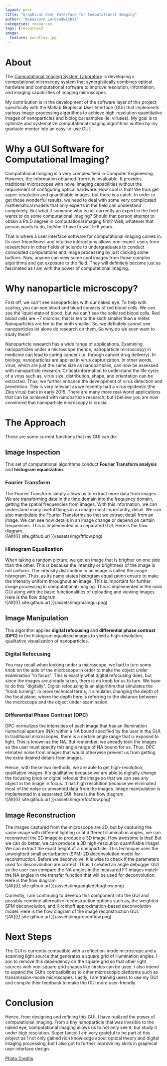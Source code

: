 ```yaml
---
layout: post
title: "Graphical User Interface for Computational Imaging"
author: "Napassorn Lerdsudwichai"
categories: resources
tags: [resources]
image:
  feature: parallax.jpg
---
```


# About
The [Computational Imaging System Laboratory](http://sites.bu.edu/tianlab/) is developing a computational microscopy system that synergistically combines optical hardware and computational software to improve resolution, information, and imaging capabilities of imaging microscopes.   

My contribution is in the development of the software layer of this project; specifically with the Matlab **G**raphical **U**ser **I**nterface (GUI) that implements various image-processing algorithms to achieve high-resolution quantitative images of nanoparticles and biological samples (ie. viruses). My goal is to optimize and systematize computational imaging algorithms written by my graduate mentor into an easy-to-use GUI.    

# Why a GUI Software for Computational Imaging?
Computational Imaging is a very complex field in Computer Engineering. However, the information obtained from it is invaluable. It provides traditional microscopes with novel imaging capabilities without the requirement of configuring optical hardware. How cool is that! We thus get super-resolution and quantifiable images, but there is a catch. In order to get those wonderful results, we need to deal with some very complicated mathematical models that only experts in the field can understand completely. But what if someone who is not currently an expert in the field wants to do some computational imaging? Should that person attempt to obtain a Ph.D degree in computational imaging first? Well, whatever that person wants to do, he/she'll have to wait 5-6 years.  

That is where a user interface software for computational imaging comes in. Its user friendliness and intuitive interactions allows non-expert users from researchers in other fields of science to undergraduates to conduct convoluted computations and image processing by just clicking some buttons. Now, anyone can view some cool images from those complex algorithms and get exposure to the field. They will definitely become just as fascinated as I am with the power of computational imaging.  

# Why nanoparticle microscopy?
First off, we can't see nanoparticles with our naked eye. To help with scaling, you can see blood and blood consists of red blood cells. We can see the liquid state of blood, but we can't see the solid red blood cells. Red blood cells are ~7 microns; that is ten to the sixth smaller than a meter. Nanoparticles are ten to the ninth smaller. So, we definitely cannot see nanoparticles let alone do research on them. So why do we even want to study them?  

Nanoparticle research has a wide range of applications. Examining nanoparticles under a microscope (hence, nanoparticle microscopy) in medicine can lead to curing cancer (i.e. through cancer drug delivery). In biology, nanoparticles are applied in virus capturization. In other words, virus, which are just the same size as nanoparticles, can now be assessed with nanoparticle research. Critical information to understand the life cycle of a virus such as, virus size, distribution, shape, and orientation can be extracted. Thus, we further enhance the development of virus detection and prevention. This is very relevant as we recently had a virus epidemic (the Zika virus) back in early 2015. There are many more real-world applications that can be achieved with nanoparticle research, but I believe you are now convinced that nanoparticle microscopy is crucial.   

# The Approach  
These are some current functions that my GUI can do:  

## Image Inspection   
This set of computational algorithms conduct **Fourier Transform analysis** and **histogram equalization**.   

### Fourier Transform
The Fourier Transform simply allows us to extract more data from images. We are transforming data in the time domain into the frequency domain, getting the spatial frequencies from images. With this information, we can understand many useful things in an image most importantly, detail. We can also manipulate the Fourier Transforms so that we extract detail from an image. We can see how details in an image change or depend on certain frequencies. This is implemented in a separated GUI. Here is the flow diagram.   
![Alt]({{ site.github.url }}/assets/img/ftflow.png)

### Histogram Equalization
When taking a random picture, we get an image that is brighter on one side than the other. This is because the intensity or brightness of the image is not uniform. The intensity distribution in an image is called the image histogram. Thus, as its name states histogram equalization ensure to make the intensity uniform throughout an image. This is important for further image processing in computational imaging. This is implemented in the main GUi along with the basic functionalities of uploading and viewing images. Here is the flow diagram.     
![Alt]({{ site.github.url }}/assets/img/maingui.png)

## Image Manipulation   
This algorithm applies **digital refocusing** and **differential phase contrast (DPC)** to the histogram equalized images to yield a high-resolution, qualitative visualization of nanoparticles.   

### Digital Refocusing  
You may recall when looking under a microscope, we had to turn some knob on the side of the microscope in order to make the object under examination "in focus". This is exactly what digital refocusing does, but since the images are already taken, there is no knob for us to turn. We have to do this "digitally". Digital refocusing is an algorithm that simulates the "knob turning". In more technical terms, it simulates changing the depth of the focal plane, where the depth here is referring to the distance between the microscope and the object under examination.  

### Differential Phase Contrast (DPC)  
DPC normalizes the intensities of each image that has an illumination numerical aperture (NA) within a NA bound specified by the user in the GUI. In traditional microscopes, there is a certain angle range that is exposed to light. This is known as the NA. But remember, we already took the images so the user must specify this angle range of NA bound for us. Thus, DPC elimates noise from images that would otherwise prevent us from getting the extra desired details from images.

Hence, with these two methods, we are able to get high-resolution, qualitative images. It's qualitative because we are able to digitally change the focusing knob or digital refocus the image so that we can see any object in the image in focus. It has high resolution because we eliminated most of the noise or unwanted data from the images. Image manipulation is implemented in a separated GUI. here is the flow diagram.   
![Alt]({{ site.github.url }}/assets/img/refocflow.png)

## Image Reconstruction  
The images captured from the microscope are 2D, but by capturing the same image with different lighting or at different illumination angles, we can reconstruct the 2D image to produce a 3D image. How awesome is that! But we can do better, we can produce a 3D high-resolution quantifiable image! We can extract the exact height of a nanoparticle. This technique uses the unweighted small perturbation (SPM) 2D deconvolution model for reconstruction. Before we deconvolve, it is wise to check if the parameters used for deconvolution are correct. Thus, I created an angle debugger GUI so the user can compare the NA angles in the measured FT images match the NA angles in the transfer function that will be used for deconvolution. Here is the flow diagram.  
![Alt]({{ site.github.url }}/assets/img/angledebugflow.png)


Currently, I am continuing to develop this component into the GUI and possibly combine alternative reconstruction options such as, the weighted SPM deconvolution, and Kirchhoff approximation-based deconvolution model. Here is the flow diagram of the image reconstruction GUI.  
![Alt]({{ site.github.url }}/assets/img/reconflow.png)

# Next Steps
The GUI is currently compatible with a reflection-mode microscope and a scanning light source that generates a square grid of illumination angles. I aim to remove this dependency on the square grid so that other light sources with non-square grid shapes like circles can be used. I also intend to expand the GUI’s compatibilities to other microscopic platforms such as transmission-mode microscopes. Lastly, I am training users to use my GUI and compile their feedback to make the GUI more user-friendly.     

# Conclusion
Hence, from designing and refining this GUI, I have realized the power of computational imaging. From a tiny nanoparticle that was invisible to the naked eye, computational imaging allows us to not only see it, but study it under high resolution. Super fancy! I am very grateful to be part of this project as I not only gained rich knowledge about optical theory and digital imaging processing, but I also got to further improve my skills in graphical user interface design.  

[Photo Credits](https://www.idjnow.com/eliminator-led-array-powerful-rgb-led-derby-effect-light.html)
